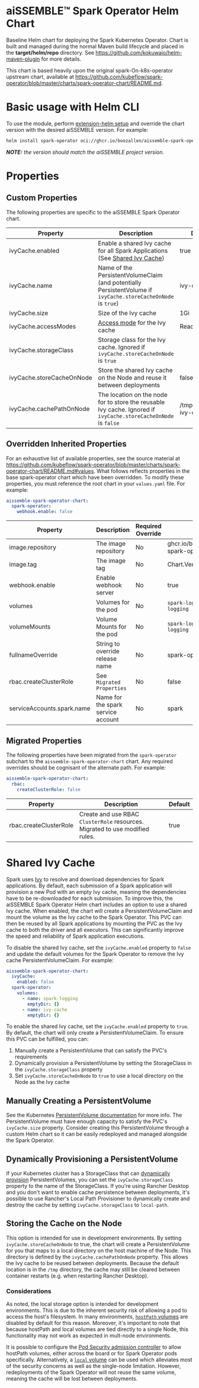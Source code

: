 # aiSSEMBLE&trade; Spark Operator Helm Chart
Baseline Helm chart for deploying the Spark Kubernetes Operator. Chart is built and managed during the normal Maven build lifecycle and placed in the **target/helm/repo** directory. See https://github.com/kokuwaio/helm-maven-plugin for more details.

This chart is based heavily upon the original spark-On-k8s-operator upstream chart, available at https://github.com/kubeflow/spark-operator/blob/master/charts/spark-operator-chart/README.md.

# Basic usage with Helm CLI
To use the module, perform [extension-helm setup](../README.md#leveraging-extensions-helm) and override the chart version with the desired aiSSEMBLE version. For example:
```bash
helm install spark-operator oci://ghcr.io/boozallen/aissemble-spark-operator-chart --version <AISSEMBLE-VERSION>
```
_**NOTE:**_ *the version should match the aiSSEMBLE project version.*

# Properties

## Custom Properties
The following properties are specific to the aiSSEMBLE Spark Operator chart.

| Property                  | Description                                                                                                     | Default              |
|---------------------------|-----------------------------------------------------------------------------------------------------------------|----------------------|
| ivyCache.enabled          | Enable a shared Ivy cache for all Spark Applications (See [Shared Ivy Cache](#shared-ivy-cache))                | true                 |
| ivyCache.name             | Name of the PersistentVolumeClaim (and potentially PersistentVolume if `ivyCache.storeCacheOnNode` is `true`)   | ivy-cache            |
| ivyCache.size             | Size of the Ivy cache                                                                                           | 1Gi                  |
| ivyCache.accessModes      | [Access mode](https://kubernetes.io/docs/concepts/storage/persistent-volumes/#access-modes) for the Ivy cache   | ReadWriteOnce        |
| ivyCache.storageClass     | Storage class for the Ivy cache. Ignored if `ivyCache.storeCacheOnNode` is `true`                               |                      |
| ivyCache.storeCacheOnNode | Store the shared Ivy cache on the Node and reuse it between deployments                                         | false                |
| ivyCache.cachePathOnNode  | The location on the node for to store the reusable Ivy cache. Ignored if `ivyCache.storeCacheOnNode` is `false` | /tmp/spark-ivy-cache |


## Overridden Inherited Properties
For an exhaustive list of available properties, see the source material at https://github.com/kubeflow/spark-operator/blob/master/charts/spark-operator-chart/README.md#values.
What follows reflects properties in the base spark-operator chart which have been overridden.  To modify these properties,
you must reference the root chart in your `values.yaml` file.  For example:

```yaml
aissemble-spark-operator-chart:
  spark-operator:
    webhook.enable: false
```

| Property                   | Description                        | Required Override | Default                                     |
|----------------------------|------------------------------------|-------------------|---------------------------------------------|
| image.repository           | The image repository               | No                | ghcr.io/boozallen/aissemble-spark-operator  |
| image.tag                  | The image tag                      | No                | Chart.Version                               |
| webhook.enable             | Enable webhook server              | No                | true                                        |
| volumes                    | Volumes for the pod                | No                | `spark-logging=/tmp/spark-logging`          |
| volumeMounts               | Volume Mounts for the pod          | No                | `spark-logging=/tmp/spark-logging`          |
| fullnameOverride           | String to override release name    | No                | spark-operator                              |
| rbac.createClusterRole     | See `Migrated Properties`          | No                | false                                       |
| serviceAccounts.spark.name | Name for the spark service account | No                | spark                                       |

## Migrated Properties
The following properties have been migrated from the `spark-operator` subchart to the `aissemble-spark-operator-chart` chart.
Any required overrides should be cognisant of the alternate path.  For example:

```yaml
aissemble-spark-operator-chart:
  rbac:
    createClusterRole: false
```

| Property               | Description                                                                   | Default |
|------------------------|-------------------------------------------------------------------------------|---------|
| rbac.createClusterRole | Create and use RBAC `ClusterRole` resources.  Migrated to use modified rules. | true    |

# Shared Ivy Cache

Spark uses [Ivy](https://ant.apache.org/ivy/) to resolve and download dependencies for Spark applications. By default,
each submission of a Spark application will provision a new Pod with an empty Ivy cache, meaning the dependencies have
to be re-downloaded for each submission. To improve this, the aiSSEMBLE Spark Operator Helm chart includes an option to
use a shared Ivy cache. When enabled, the chart will create a PersistentVolumeClaim and mount the volume as the Ivy
cache to the Spark Operator. This PVC can then be reused by all Spark applications by mounting the PVC as the Ivy cache
to both the driver and all executors. This can significantly improve the speed and reliability of Spark application
executions.

To disable the shared Ivy cache, set the `ivyCache.enabled` property to `false` and update the default volumes for the
Spark Operator to remove the Ivy cache PersistentVolumeClaim.  For example:

```yaml
aissemble-spark-operator-chart:
  ivyCache:
    enabled: false
  spark-operator:
    volumes:
      - name: spark-logging
        emptyDir: {}
      - name: ivy-cache
        emptyDir: {}
```

To enable the shared Ivy cache, set the `ivyCache.enabled` property to `true`. By default, the chart will only create a
PersistentVolumeClaim.  To ensure this PVC can be fulfilled, you can:
 1. Manually create a PersistentVolume that can satisfy the PVC's requirements
 2. Dynamically provision a PersistentVolume by setting the StorageClass in the `ivyCache.storageClass` property
 3. Set `ivyCache.storeCacheOnNode` to `true` to use a local directory on the Node as the Ivy cache

## Manually Creating a PersistentVolume
See the Kubernetes [PersistentVolume documentation](https://kubernetes.io/docs/concepts/storage/persistent-volumes/) for
more info.  The PersistentVolume must have enough capacity to satisfy the PVC's `ivyCache.size` property. Consider
creating this PersistentVolume through a custom Helm chart so it can be easily redeployed and managed alongside the
Spark Operator.

## Dynamically Provisioning a PersistentVolume
If your Kubernetes cluster has a StorageClass that can [dynamically provision](https://kubernetes.io/docs/concepts/storage/dynamic-provisioning/)
PersistentVolumes, you can set the `ivyCache.storageClass` property to the name of the StorageClass.  If you're using
Rancher Desktop and you don't want to enable cache persistence between deployments, it's possible to use Rancher's
Local Path Provisioner to dynamically create and destroy the cache by setting `ivyCache.storageClass` to `local-path`.

## Storing the Cache on the Node
This option is intended for use in development environments. By setting `ivyCache.storeCacheOnNode` to true, the chart
will create a PersistentVolume for you that maps to a local directory on the host machine of the Node. This directory
is defined by the `ivyCache.cachePathOnNode` property.  This allows the Ivy cache to be reused between deployments.
Because the default location is in the `/tmp` directory, the cache may still be cleared between container restarts (e.g.
when restarting Rancher Desktop).

### Considerations
As noted, the local storage option is intended for development environments.  This is due to the inherent security risk 
of allowing a pod to access the host's filesystem.  In many environments, [`hostPath` volumes](https://kubernetes.io/docs/concepts/storage/volumes/#hostpath)
are disabled by default for this reason.  Moreover, it's important to note that because hostPath and local volumes are
tied directly to a single Node, this functionality may not work as expected in mult-node environments.

It is possible to configure the [Pod Security admission controller](https://kubernetes.io/docs/concepts/security/pod-security-admission/)
to allow hostPath volumes, either across the board or for Spark Operator pods specifically.  Alternatively, a [`local`
volume](https://kubernetes.io/docs/concepts/storage/volumes/#local) can be used which alleviates most of the security
concerns as well as the single-node limitation. However, redeployments of the Spark Operator will not reuse the same
volume, meaning the cache will be lost between deployments.
